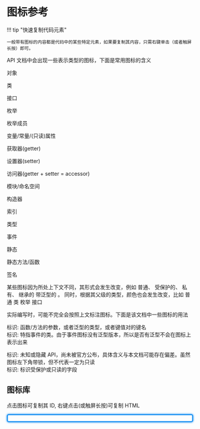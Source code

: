 # 图标参考

!!! tip "快速复制代码元素"

    一般带有图标的内容都是代码中的某些特定元素，如果要复制其内容，只需右键单击（或者触屏长按）即可。

API 文档中会出现一些表示类型的图标，下面是常用图标的含义

<icon name="object">对象</icon>

<icon name="class">类</icon>

<icon name="interface">接口</icon>

<icon name="enum">枚举</icon>

<icon name="enum-member">枚举成员</icon>

<icon name="variable">变量/常量/(只读)属性</icon>

<icon name="getter">获取器(getter)</icon>

<icon name="setter">设置器(setter)</icon>

<icon name="accessor">访问器(getter + setter = accessor)</icon>

<icon name="module">模块/命名空间</icon>

<icon name="constructor">构造器</icon>

<icon name="index">索引</icon>

<icon name="type"> 类型 </icon>

<icon name="event"> 事件 </icon>

<icon name="static"> 静态 </icon>

<icon name="static function"> 静态方法/函数 </icon>

<icon name="signature"> 签名 </icon>

某些图标因为所处上下文不同，其形式会发生改变，例如
<icon name="variable">普通</icon>、
<icon name="variable protected">受保护的</icon>、
<icon name="variable private">私有</icon>、
<icon name="property parent-class inherited">继承的</icon>
<icon name="class generic">带泛型的</icon>
。
同时，根据其父级的类型，颜色也会发生改变，比如
<icon name="property">普通</icon>
<icon name="property parent-class">类</icon>
<icon name="property parent-enum">枚举</icon>
<icon name="property parent-interface">接口</icon>

实际编写时，可能不完全会按照上文标注图标。下面是该文档中一些图标的用法

<icon name="variable parent-enum">标识</icon>: 函数/方法的参数，或者泛型的类型，或者键值对的键名  
<icon name="event">标识</icon>: 特指事件的类。由于事件图标没有泛型版本，所以是否有泛型不会在图标上表示出来  

<icon name="variable private">标识</icon>: 未知或隐藏 API，尚未被官方公布，具体含义与本文档可能存在偏差。虽然图标左下角带锁，但不代表一定为只读  
<icon name="variable protected">标识</icon>: 标识受保护或只读的字段

## 图标库

点击图标可复制其 ID, 右键点击(或触屏长按)可复制 HTML

<div id="icon-container"></div>
<style>
  #icon-container {
    user-select: none;
    border: 3px solid #2094f3;
    box-shadow: 0 0 5px #2094f3;
    border-radius: 5px;
    padding: 8px;
  }
  .icon-item {
    padding: 0 8px;
    border: 1px solid transparent;
    transition-duration: 0.25s;
    display: block;
  }
  .icon-item:hover{
    background: rgba(32, 148, 243, 0.3);
  }
  .icon-item:active{
    border-color: #2094f3;
    background: rgba(32, 148, 243, 0.8);
    transition-duration: 0s;
  }
</style>
<script>
  rules = [...document.styleSheets].find((o) => o.href && o.href.includes("icons.css")).cssRules;
  for (j = 5; j < rules.length; j++) {
    if (rules[j].type === CSSRule.STYLE_RULE) {
      let match = rules[j].selectorText.match(/\.[^\.: ]+?(?=\.| |$|:)/g);
      const el = document.createElement("div");
      match.forEach((s) => el.classList.add(s.replace(".", "")));
      el.classList.add("kind-icon", "icon-item");
      el.innerText += match
        .map((s) => s.replace(".", ""))
        .filter((s) => !!s)
        .filter((s) => !s.includes("kind-icon"))
        .join(" ");
      el.addEventListener("click", (e) =>alert$.next("已复制图标ID")&navigator.clipboard.writeText(el.innerText));
      el.addEventListener("contextmenu",e=>alert$.next("已复制图标HTML代码")&e.preventDefault() & navigator.clipboard.writeText(`<icon name="${el.innerText}">IconLabel</icon>`))
      document.querySelector("#icon-container").appendChild(el);
    }
  }

</script>
